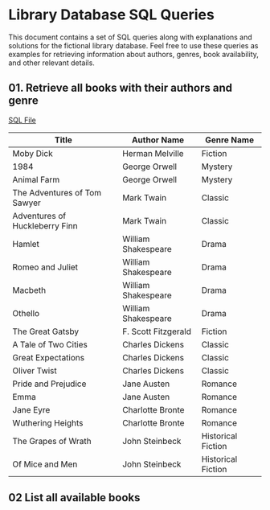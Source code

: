 # Library Database SQL Queries

This document contains a set of SQL queries along with explanations and solutions for the fictional library database. Feel free to use these queries as examples for retrieving information about authors, genres, book availability, and other relevant details.

## 01. Retrieve all books with their authors and genre

[SQL File](01.sql)

| Title                           | Author Name           | Genre Name          |
|---------------------------------|-----------------------|---------------------|
| Moby Dick                       | Herman Melville       | Fiction             |
| 1984                            | George Orwell         | Mystery             |
| Animal Farm                     | George Orwell         | Mystery             |
| The Adventures of Tom Sawyer     | Mark Twain            | Classic             |
| Adventures of Huckleberry Finn  | Mark Twain            | Classic             |
| Hamlet                          | William Shakespeare   | Drama               |
| Romeo and Juliet                | William Shakespeare   | Drama               |
| Macbeth                         | William Shakespeare   | Drama               |
| Othello                         | William Shakespeare   | Drama               |
| The Great Gatsby                | F. Scott Fitzgerald   | Fiction             |
| A Tale of Two Cities            | Charles Dickens       | Classic             |
| Great Expectations              | Charles Dickens       | Classic             |
| Oliver Twist                    | Charles Dickens       | Classic             |
| Pride and Prejudice             | Jane Austen           | Romance             |
| Emma                            | Jane Austen           | Romance             |
| Jane Eyre                       | Charlotte Bronte      | Romance             |
| Wuthering Heights               | Charlotte Bronte      | Romance             |
| The Grapes of Wrath             | John Steinbeck        | Historical Fiction |
| Of Mice and Men                 | John Steinbeck        | Historical Fiction |


## 02 List all **available** books

